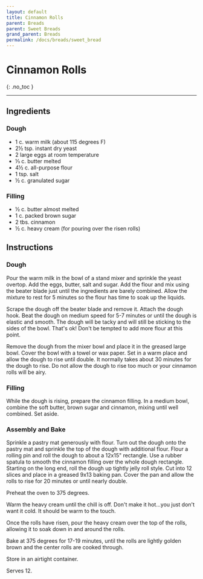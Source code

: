 ```yaml
---
layout: default
title: Cinnamon Rolls
parent: Breads
parent: Sweet Breads
grand_parent: Breads
permalink: /docs/breads/sweet_bread
---
```


# Cinnamon Rolls
{: .no_toc }

---
## Ingredients
### Dough
<ul>
	<li>1 c. warm milk (about 115 degrees F)</li>
	<li>2½ tsp. instant dry yeast</li>
	<li>2 large eggs at room temperature</li>
	<li>⅓ c. butter melted</li>
	<li>4½ c. all-purpose flour</li>
	<li>1 tsp. salt</li>
	<li>½ c. granulated sugar</li>
</ul>

### Filling
<ul>
	<li>½ c. butter almost melted</li>
	<li>1 c. packed brown sugar</li>
	<li>2 tbs. cinnamon</li>
	<li>½ c. heavy cream (for pouring over the risen rolls)</li>
</ul>

## Instructions
### Dough
Pour the warm milk in the bowl of a stand mixer and sprinkle
the yeast overtop. Add the eggs, butter, salt and sugar. Add the flour and mix
using the beater blade just until the ingredients are barely combined. Allow
the mixture to rest for 5 minutes so the flour has time to soak up the liquids.

Scrape the dough off the beater blade and remove it. Attach
the dough hook. Beat the dough on medium speed for 5-7 minutes or until the
dough is elastic and smooth. The dough will be tacky and will still be sticking
to the sides of the bowl. That's ok! Don't be tempted to add more flour at this
point. 

Remove the dough from the mixer bowl and place it in the
greased large bowl. Cover the bowl with a towel or wax paper. Set in a warm
place and allow the dough to rise until double. It normally takes about 30
minutes for the dough to rise. Do not allow the dough to rise too much or your
cinnamon rolls will be airy. 

### Filling
While the dough is rising, prepare the cinnamon filling. In
a medium bowl, combine the soft butter, brown sugar and cinnamon, mixing until
well combined. Set aside.

### Assembly and Bake

Sprinkle a pastry mat generously with flour. Turn out the
dough onto the pastry mat and sprinkle the top of the dough with additional
flour. Flour a rolling pin and roll the dough to about a 12x15&quot; rectangle.
Use a rubber spatula to smooth the cinnamon filling over the whole dough
rectangle. Starting on the long end, roll the dough up tightly jelly roll
style. Cut into 12 slices and place in a greased 9x13 baking pan. Cover the pan
and allow the rolls to rise for 20 minutes or until nearly double. 

Preheat the oven to 375 degrees. 

Warm the heavy cream until the chill is off. Don't make it
hot...you just don't want it cold. It should be warm to the touch. 

Once the rolls have risen, pour the heavy cream over the top
of the rolls, allowing it to soak down in and around the rolls. 

Bake at 375 degrees for 17-19 minutes, until the rolls are
lightly golden brown and the center rolls are cooked through. 

Store in an airtight container.

Serves 12.

